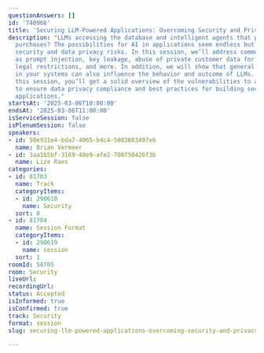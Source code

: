 ```yaml
---
questionAnswers: []
id: '740966'
title: 'Securing LLM-Powered Applications: Overcoming Security and Privacy Challenges'
description: "LLMs accessing the database and intelligent agents that perform online
  purchases? The possibilities for AI in applications seem endless but so are their
  security and data privacy risks. In this session, we’ll address common issues such
  as prompt injection, key leakage, abuse of private customer data for model training,
  legal restrictions, and more. In addition, we will show that general security issues
  in your systems can also influence the behavior and outcome of LLMs. \r\nDuring
  this session, you’ll get a solid overview of the vulnerabilities to avoid, strategies
  to ensure data privacy compliance and best practices for building secure LLM-powered
  applications."
startsAt: '2025-03-06T10:00:00'
endsAt: '2025-03-06T11:00:00'
isServiceSession: false
isPlenumSession: false
speakers:
- id: 50e931e4-bda7-4065-b4c4-5083683497e6
  name: Brian Vermeer
- id: 3aa1b5bf-3169-48e9-afe2-708f50426f3b
  name: Lize Raes
categories:
- id: 81703
  name: Track
  categoryItems:
  - id: 290610
    name: Security
  sort: 0
- id: 81704
  name: Session Format
  categoryItems:
  - id: 290619
    name: session
  sort: 1
roomId: 58705
room: Security
liveUrl:
recordingUrl:
status: Accepted
isInformed: true
isConfirmed: true
track: Security
format: session
slug: securing-llm-powered-applications-overcoming-security-and-privacy-challenges

---
```

